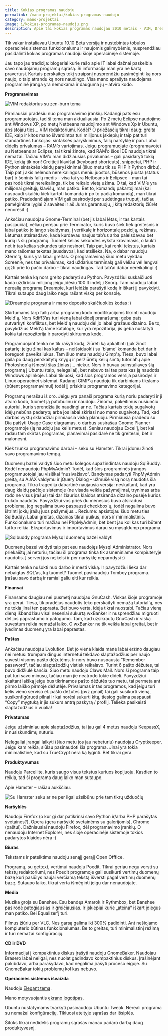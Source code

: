 ```yaml
---
title: Kokias programas naudoju
permalink: /mano-projektai/kokias-programas-naudoju
category: mano-projektai
image: i/kokias-programas-naudoju.png
description: Apie tai kokias programas naudojau 2010 metais - VIM, Dreampie, GnuCash, Parcellite, Banshee ir kitokias.
---
```


Tik vakar instaliavau Ubuntu 10.10 Beta versiją ir nustebintas tobulos operacinės sistemos funkcionalumu ir naujomis galimybėmis, nusprendžiau pasidalinti kokias programas naudoju šioje operacinėje sistemoje.

Jau tapo jau tradicija: blogeriai kurie rašo apie IT labai dažnai paskelbia savo naudojamų programų sąrašą. Ši informacija man yra ne kartą pravertusi. Kartais perskaitęs tokį straipsnį nusprendžiu pasimėginti ką nors naujo, o taip atrandu ką nors naudingo. Visa mano aprašyta naudojama programinė įranga yra nemokama ir dauguma jų – atviro kodo.

**Programavimas**

![VIM redaktorius su zen-burn tema](/i/vim_redaktorius.png)

Pirmiausiai pradėsiu nuo programavimo įrankių. Kadangi pats esu programuotojas, tad ši tema man aktualiausia. Po 2 metų Eclipse naudojimo ant Windows XP, po metų Netbeans naudojimo ant Windows Xp ir Ubuntu, apsistojau ties… VIM redaktoriumi. Kodėl? O priežasčių tikrai daug: greita IDE, kaip ir kitos mano išvardintos turi milijonus įskiepių ir taip pat turi standartines funkcijas: sintaksės paryškinimus, failų naršyklę ir pan. Labai didelis privalumas – RAM’o vartojimas. Jeigu programuojate (programavote) su Netbeans ar Eclipse, tai tikrai žinote, kad RAM’o šios IDE naudoja tikrai nemažai. Tačiau VIM’o man didžiausias privalumas – gali pasidaryti tokią IDE, kokią tik nori! Greitieji klavišai (keyboard shortcuts), snippetai, PHP ir Python sintaksės klaidų paryškinimai (šiuo metu tik su PHP ir Python dirbu). Taip pat į akis nelenda nereikalingos meniu juostos, būsenos juosta (status bar) ir šoninis failų medis – visa tai yra Netbeans ir Eclipsee – man tai pasirodė tikrai nereikalinga, tik be reikalo vietą užima. O tai, kad VIM’e yra milijonai greitųjų klavišų, man patiko. Bet to, komandų pakartojimai (kai nuspaudi skaičių kiek kartoti komandą ir po to pačią komandą), man tikrai patiko. Pradedančiajam VIM gali pasirodyti per sudėtingas truputį, tačiau pamėginkite lygiai 2 savaites ir aš Jums garantuoju, į kitą redaktorių žiūrėt nenorėsit :)

Anksčiau naudojau Gnome-Terminal (bet jis labai lėtas, ir tas kartais pasijaučia), vėliau perėjau prie Terminator, kuris buvo šiek tiek greitesnis ir labai patiko jo lango skaldymas, į vertikalę ir horizontalę poziciją, režimas. Lėtumas atsirasdavo, kada kurdavau naujus tab’us arba paleisdavau bet kurią iš šių programų. Tuomet kelias sekundes vyksta krovimasis, o laukti net ir tas kelias sekundes taip nesinori. Taip pat, kai renki tekstus, kartais mano rašomas tekstas jausdavosi, kad atsilieka. Na, o dabar naudoju Xterm'ą, kuris yra labai greitas. O programavimą šiuo metu vykdau Screen’e, nes tas privalumas, kad uždarius terminalą gali vėliau vėl lengvai grįžti prie to pačio darbo – tikrai naudingas. Tad tab’ai dabar nereikalingi :)

Kartais tenka ką nors greito padaryti su Python. Pavyzdžiui suskaičiuoti kada uždirbsiu milijoną jeigu įdėsiu 100 lt indėlį į Snorą. Tam naudoju labai nerealią programą Dreampie, kuri leidžia parašyti kodą ir iškart jį pavykdyti. Tikrai sutaupo daug laiko negu rašant viską per konsolę.

![Dreampie programa ir mano deposito skaičiuoklės kodas :)](/i/dreampie.png)

Skirtumams tarp failų arba programų kodo modifikacijoms tikrinti naudoju Meld'ą. Nors Kdiff3’as turi vieną labai didelį pranašumą: geba pats sutvarkyti konfliktus, bet Meld'ą naudoju dėl jo labai gražaus dizaino. Be to, pavykdžius Meld'ą tame kataloge, kur yra repozitorija, jis geba nustatyti kokia tai repozitorija ir parodyti skirtumus kode.

Programuojant tenka ne tik rašyti kodą, žiūrėti ką apkaltinti (juk žinot patarlę: jeigu žinai kas kaltas – neišsiduok!) su 'blame’ komanda bet dar ir koreguoti paveiksliukus. Tam šiuo metu naudoju Gimp'ą. Tiesa, buvo labai gaila po daug perskaitytų knygų ir peržiūrėtų kelių šimtų tutorial'ų apie Photoshop'ą išmesti šias žinias į... niekur. Nors ir buvau suinstaliavęs šią programą į Ubuntu (taip, nelegaliai), bet nebuvo tai tas pats kas ją naudotis Windows aplinkoje. Labai tikiuosi, kad šios programos versija pasirodys ir Linux operacinei sistemai. Kadangi GIMP'ą naudoju tik darbiniams tikslams (būtent programavimui) todėl jį priskiriu programavimo kategorijai.

Programų nerašau iš oro. Jeigu yra panaši programa kurią noriu padaryti ir ji atviro kodo, tuomet ją patobulinu ir naudoju. Žinoma, pakeitimus nusiunčiu autoriui, kuris sprendžia jie naudingi ar ne. Tačiau kartais tokių sugalvotų idėjų nebūna padarytų arba jos labai skiriasi nuo mano sugalvotų. Tad, kad darbas vyktų sklandžiai pirmiausia viską planuoju. Pirmiausia pradedu su Dia paišyti Usage Case diagramas, o darbus susirašau Gnome Planner programoje (ją naudoju jau kelis metus). Seniau naudojau Excel'į, bet kai radau tam skirtas programas, planavimai pasidarė ne tik greitesni, bet ir malonesni.

Kiek trunka programavimo darbai – seku su Hamster. Tikrai įdomu žinoti savo programavimo tempą.

Duomenų bazei valdyti šiuo metu kolegos supažindintas naudoju SqlBuddy. Kodėl nenaudoju PhpMyAdmin? Todėl, kad šios programinės įrangos programuotojai jau visiškai “nusivažiavo”. Bandymas padaryti PhpMyAdmin greitą, su AJAX valdymu ir jQuery Dialog – užmušė visą norą naudotis šia programa. Tikra tragedija dabartinė naujausia versija: neskaitant, kad yra daug klaidų pačioje sistemoje (ne visada veikia pažymėjimai, trynimas arba rodo ne visus įrašus) tai dar žiaurios klaidos atsiranda dizaino pusėje kurios trukdo naudotis. Pavyzdžiui vos prieš du mėnesius buvo atsiradusi problema, jog negalima buvo paspausti checkbox'ų, todėl negalima buvo ištrinti jokių įrašų juos pažymėjus… Reziume: apsistojau šiuo metu ties SqlBuddy. Labai greitas, dizainas tikrai puikus, nors ir minimalistinis. Funkcionalumo turi mažiau nei PhpMyAdmin, bet bent jau kol kas turi būtent tai ko reikia. Eksportavimus ir importavimus darau su mysqldump programa.

![Sqlbuddy programa Mysql duomenų bazei valdyti](/i/sqlbuddy.png)

Duomenų bazei valdyti taip pat esu naudojęs Mysql Administrator. Nors priekaištų jai neturiu, tačiau ši programa tinka tik asmeniniame kompiuteryje naudotis. Į serverį jos neįkelsi ir per naršyklę neparodysi :)

Kartais tenka nušokti nuo darbo ir mesti viską. Ir pavyzdžiui lieka dar nebaigtas SQL’as, ką tuomet? Tuomet pasinaudoju Tomboy programa. Įrašau savo darbą ir ramiai galiu eiti kur reikia.

**Finansai**

Finansams daugiau nei pusmetį naudojau GnuCash. Viskas šioje programoje yra gerai. Tiesa, tik pradėjus naudotis teko perskaityti nemažą tutorial'ą, nes ne tokia jinai ten paprasta. Bet buvo verta, idėja tikrai nuostabi. Tačiau vieną dieną išbandžiau visai neseniai sukurtą wxBanker ir nusprendžiau migruoti dėl jos paprastumo ir patogumo. Tam, kad užsikrautų GnuCash ir viską suvestum reikia nemažai laiko. O wxBanker ne tik veikia labai greitai, bet ir įvedimas duomenų yra labai paprastas.

**Paštas**

Anksčiau naudojau Evolution. Bet jo viena klaida mane labai erzino daugiau nei metus: trumpam dingus internetui tekdavo slaptažodžius per naujo suvesti visoms pašto dėžutėms. Ir nors buvo nuspausta “Remember password”, tačiau slaptažodžių vistiek reikalavo. Turint 6 pašto dėžutes, tai buvo didžiulė kančia. Šiuo metu naudoju Claws Mail. Nors ši programa taip pat turi savo minusų, tačiau man jie neatrodo tokie dideli. Pavyzdžiui skaitant laišką jeigu bus tikrinamos pašto dėžutės tuo metu, tai permeta ant pirmo laiško pirmoje dėžutėje. Privalumas ir tas programos, kad jeigu turi kelis vieno serviso el. pašto dėžutes (pvz gmail) tai gali susikurti vieną, susikonfigūruoti pilnai ir kai norėsi sukurti kitą, tiesiog galima paspausti “Copy” mygtuką ir jis sukurs antrą paskyrą / profilį. Telieka pasikeisti slaptažodžius ir vualia!

**Privatumas**

Jeigu užsiminiau apie slaptažodžius, tai jau gal 4 metus naudoju KeepassX, ir nusiskundimų nuturiu.

Nelegaliai įrangai laikyti (šiuo metu jos jau nebeturiu) naudojau Cryptkeeper. Jeigu kam reikia, siūlau pasinaudoti šia programa. Jinai yra tokia minimalistinė, kad su TrueCrypt nėra ką lyginti. Bet tikrai gera.

**Produktyvumas**

Naudoju Parcellite, kuris saugo visus tekstus kuriuos kopijuoju. Kasdien to reikia, tad ši programa daug laiko man sutaupo.

Apie Hamster – rašiau aukščiau.

![Su Hamster seku ar ne per ilgai užsibūnu prie tam tikrų užduočių](/i/hamster.png)

**Naršyklės**

Naudoju Firefox (o kur gi dar patikrinsi savo Python ir/arba PHP parašytas svetaines?), Opera (gera naršyklė svetainėms su galerijomis), Chrome (paštui). Dažniausiai naudoju Firefox, dėl programavimo įrankių. O nenaudoju Internet Explorer, nes šioje operacinėje sistemoje tokios padarytos klaidos nėra :)

**Biuras**

Tekstams ir pateiktims naudoju senąjį gerąjį Open Offfice.

Programų, su gettext, vertimui naudoju Poedit. Tikrai geriau negu versti su tekstų redaktoriumi, nes Poedit programoje gali susikurti vertimų duomenų bazę kuri pasiūlys naujai verčiamą tekstą išversti pagal vertimų duomenų bazę. Sutaupo laiko, tikrai verta išmėginti jeigu dar nenaudojate.

**Media**

Muzika groja su Banshee. Esu bandęs Amarok ir Rythmbox, bet Banshee pasirodė patogiausias ir greičiausias. Ir įskiepiai kurie „ateina“ iškart įdiegus man patiko. Bei Equalizer'į turi.

Filmus žiūriu per VLC. Nes garsą galima iki 300% padidinti. Ant nešiojamo kompiuterio būtinas funkcionalumas. Be to greitas, turi minimalistinį režimą ir turi nemažai konfigūracijų.

**CD ir DVD**

Informacijai į kompaktinius diskus įrašyti naudoju GnomeBaker. Naudojau Brasero labai neilgai, nes nuolat gadindavo kompaktinius diskus. Įrašinėjant pakibdavo, arba parašydavo, kad negalima įrašyti proceso eigoje. Su GnomeBakar tokių problemų kol kas nebuvo.

**Operacinės sistemos išvaizda**

Naudoju [Elegant temą](http://gnome-look.org/content/show.php/Elegant+Gnome+Pack?content=127826).

Mano motyvuojantis [ekrano logotipas](http://wallpampers.com/pictures/591/motivation-standard.jpg).

Ubuntu nustatymams tvarkyti pasinaudoju Ubuntu Tweak. Nereali programa su nemažai konfigūracijų. Tikiuosi ateityje sąrašas dar išsiplės.

Šitoks tikrai nedidelis programų sąrašas manau padaro darbą daug produktyvesnį.
